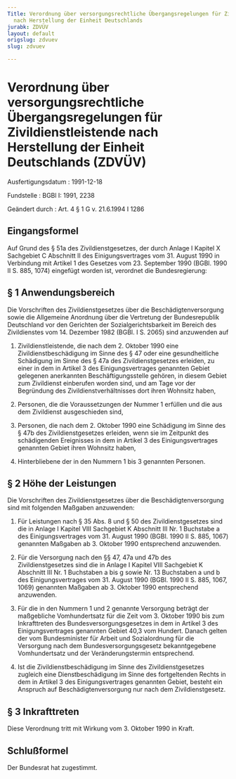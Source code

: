 ```yaml
---
Title: Verordnung über versorgungsrechtliche Übergangsregelungen für Zivildienstleistende
  nach Herstellung der Einheit Deutschlands
jurabk: ZDVÜV
layout: default
origslug: zdvuev
slug: zdvuev

---
```


# Verordnung über versorgungsrechtliche Übergangsregelungen für Zivildienstleistende nach Herstellung der Einheit Deutschlands (ZDVÜV)

Ausfertigungsdatum
:   1991-12-18

Fundstelle
:   BGBl I: 1991, 2238

Geändert durch
:   Art. 4 § 1 G v. 21.6.1994 I 1286


## Eingangsformel

Auf Grund des § 51a des Zivildienstgesetzes, der durch Anlage I
Kapitel X Sachgebiet C Abschnitt II des Einigungsvertrages vom 31.
August 1990 in Verbindung mit Artikel 1 des Gesetzes vom 23. September
1990 (BGBl. 1990 II S. 885, 1074) eingefügt worden ist, verordnet die
Bundesregierung:


## § 1 Anwendungsbereich

Die Vorschriften des Zivildienstgesetzes über die
Beschädigtenversorgung sowie die Allgemeine Anordnung über die
Vertretung der Bundesrepublik Deutschland vor den Gerichten der
Sozialgerichtsbarkeit im Bereich des Zivildienstes vom 14. Dezember
1982 (BGBl. I S. 2065) sind anzuwenden auf

1.  Zivildienstleistende, die nach dem 2. Oktober 1990 eine
    Zivildienstbeschädigung im Sinne des § 47 oder eine gesundheitliche
    Schädigung im Sinne des § 47a des Zivildienstgesetzes erleiden, zu
    einer in dem in Artikel 3 des Einigungsvertrages genannten Gebiet
    gelegenen anerkannten Beschäftigungsstelle gehören, in diesem Gebiet
    zum Zivildienst einberufen worden sind, und am Tage vor der Begründung
    des Zivildienstverhältnisses dort ihren Wohnsitz haben,


2.  Personen, die die Voraussetzungen der Nummer 1 erfüllen und die aus
    dem Zivildienst ausgeschieden sind,


3.  Personen, die nach dem 2. Oktober 1990 eine Schädigung im Sinne des §
    47b des Zivildienstgesetzes erleiden, wenn sie im Zeitpunkt des
    schädigenden Ereignisses in dem in Artikel 3 des Einigungsvertrages
    genannten Gebiet ihren Wohnsitz haben,


4.  Hinterbliebene der in den Nummern 1 bis 3 genannten Personen.





## § 2 Höhe der Leistungen

Die Vorschriften des Zivildienstgesetzes über die
Beschädigtenversorgung sind mit folgenden Maßgaben anzuwenden:

1.  Für Leistungen nach § 35 Abs. 8 und § 50 des Zivildienstgesetzes sind
    die in Anlage I Kapitel VIII Sachgebiet K Abschnitt III Nr. 1
    Buchstabe a des Einigungsvertrages vom 31. August 1990 (BGBl. 1990 II
    S. 885, 1067) genannten Maßgaben ab 3. Oktober 1990 entsprechend
    anzuwenden.


2.  Für die Versorgung nach den §§ 47, 47a und 47b des Zivildienstgesetzes
    sind die in Anlage I Kapitel VIII Sachgebiet K Abschnitt III Nr. 1
    Buchstaben a bis g sowie Nr. 13 Buchstaben a und b des
    Einigungsvertrages vom 31. August 1990 (BGBl. 1990 II S. 885, 1067,
    1069) genannten Maßgaben ab 3. Oktober 1990 entsprechend anzuwenden.


3.  Für die in den Nummern 1 und 2 genannte Versorgung beträgt der
    maßgebliche Vomhundertsatz für die Zeit vom 3. Oktober 1990 bis zum
    Inkrafttreten des Bundesversorgungsgesetzes in dem in Artikel 3 des
    Einigungsvertrages genannten Gebiet 40,3 vom Hundert. Danach gelten
    der vom Bundesminister für Arbeit und Sozialordnung für die Versorgung
    nach dem Bundesversorgungsgesetz bekanntgegebene Vomhundertsatz und
    der Veränderungstermin entsprechend.


4.  Ist die Zivildienstbeschädigung im Sinne des Zivildienstgesetzes
    zugleich eine Dienstbeschädigung im Sinne des fortgeltenden Rechts in
    dem in Artikel 3 des Einigungsvertrages genannten Gebiet, besteht ein
    Anspruch auf Beschädigtenversorgung nur nach dem Zivildienstgesetz.





## § 3 Inkrafttreten

Diese Verordnung tritt mit Wirkung vom 3. Oktober 1990 in Kraft.


## Schlußformel

Der Bundesrat hat zugestimmt.

